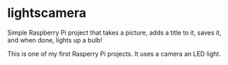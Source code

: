 # lightscamera
Simple Raspberry Pi project that takes a picture, adds a title to it, saves it, and when done, lights up a bulb!

This is one of my first Rasperry Pi projects. It uses a camera an LED light.
